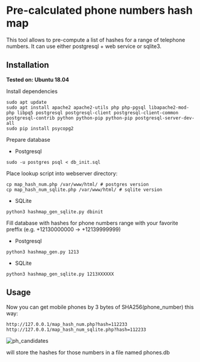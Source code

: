# Pre-calculated phone numbers hash map

This tool allows to pre-compute a list of hashes for a range of telephone numbers. It can use either postgresql + web service or sqlite3.

## Installation

**Tested on: Ubuntu 18.04**

Install dependencies

```
sudo apt update
sudo apt install apache2 apache2-utils php php-pgsql libapache2-mod-php libpq5 postgresql postgresql-client postgresql-client-common postgresql-contrib python python-pip python-pip postgresql-server-dev-all
sudo pip install psycopg2
```

Prepare database

- Postgresql

```
sudo -u postgres psql < db_init.sql
```

Place lookup script into webserver directory:

```
cp map_hash_num.php /var/www/html/ # postgres version
cp map_hash_num_sqlite.php /var/www/html/ # sqlite version
```

- SQLite

```
python3 hashmap_gen_sqlite.py dbinit
```

Fill database with hashes for phone numbers range with your favorite preffix (e.g. +12130000000 -> +12139999999)

- Postgresql

```
python3 hashmap_gen.py 1213
```

- SQLite

```
python3 hashmap_gen_sqlite.py 1213XXXXXX
```

## Usage

Now you can get mobile phones by 3 bytes of SHA256(phone_number) this way:

```
http://127.0.0.1/map_hash_num.php?hash=112233
http://127.0.0.1/map_hash_num_sqlite.php?hash=112233
```

![ph_candidates](img/hash_api.png)


will store the hashes for those numbers in a file named phones.db
